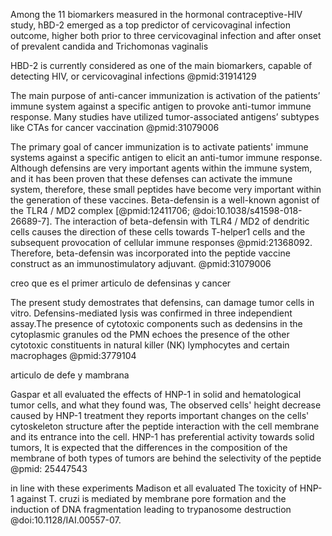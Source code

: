 Among the 11 biomarkers measured in the hormonal contraceptive-HIV study, hBD-2 emerged as a top predictor of cervicovaginal infection outcome, higher both prior to three cervicovaginal infection and after onset of prevalent candida and Trichomonas vaginalis



HBD-2 is currently considered as one of the main biomarkers, capable of detecting HIV, or cervicovaginal infections @pmid:31914129



The main purpose of anti-cancer immunization is activation of the patients’ immune system against a specific antigen to provoke anti-tumor immune response. Many studies have utilized tumor-associated antigens’ subtypes like CTAs for cancer vaccination @pmid:31079006

The primary goal of cancer immunization is to activate patients' immune systems against a specific antigen to elicit an anti-tumor immune response. Although defensins are very important agents within the immune system, and it has been proven that these defenses can activate the immune system, therefore, these small peptides have become very important within the generation of these vaccines. Beta-defensin is a well-known agonist of the TLR4 / MD2 complex [@pmid:12411706; @doi:10.1038/s41598-018-26689-7]. The interaction of beta-defensin with TLR4 / MD2 of dendritic cells causes the direction of these cells towards T-helper1 cells and the subsequent provocation of cellular immune responses @pmid:21368092. Therefore, beta-defensin was incorporated into the peptide vaccine construct as an immunostimulatory adjuvant. @pmid:31079006

creo que es el primer articulo de defensinas y cancer 

The present study demostrates that defensins, can damage tumor cells in vitro. Defensins-mediated lysis was confirmed in three independient assay.The presence of cytotoxic components such as dedensins in the cytoplasmic granules od the PMN echoes the presence of the other cytotoxic constituents in  natural killer (NK) lymphocytes and certain macrophages @pmid:3779104 

articulo de defe y mambrana 

Gaspar et all evaluated the effects of HNP-1 in solid and hematological tumor cells, and what they found was, The observed cells' height decrease caused by HNP-1 treatment they reports important changes on the cells' cytoskeleton structure after the peptide interaction with the cell membrane and its entrance into the cell.  HNP-1 has preferential activity towards solid tumors, It is expected that the differences in the composition of the membrane of both types of tumors are behind the selectivity of the peptide @pmid: 25447543

in line with these experiments Madison et all evaluated The toxicity of HNP-1 against T. cruzi is mediated by membrane pore formation and the induction of DNA fragmentation leading to trypanosome destruction @doi:10.1128/IAI.00557-07. 

 
